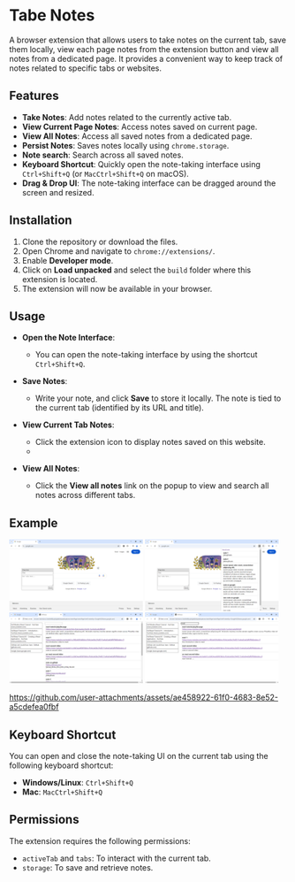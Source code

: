 # Tabe Notes

A browser extension that allows users to take notes on the current tab, save them locally, view each page notes from the extension button and view all notes from a dedicated page. It provides a convenient way to keep track of notes related to specific tabs or websites.

## Features

- **Take Notes**: Add notes related to the currently active tab.
- **View Current Page Notes**: Access notes saved on current page.
- **View All Notes**: Access all saved notes from a dedicated page.
- **Persist Notes**: Saves notes locally using `chrome.storage`.
- **Note search**: Search across all saved notes.
- **Keyboard Shortcut**: Quickly open the note-taking interface using `Ctrl+Shift+Q` (or `MacCtrl+Shift+Q` on macOS).
- **Drag & Drop UI**: The note-taking interface can be dragged around the screen and resized.

## Installation

1. Clone the repository or download the files.
2. Open Chrome and navigate to `chrome://extensions/`.
3. Enable **Developer mode**.
4. Click on **Load unpacked** and select the `build` folder where this extension is located.
5. The extension will now be available in your browser.

## Usage

- **Open the Note Interface**: 
  - You can open the note-taking interface by using the shortcut `Ctrl+Shift+Q`.
  
- **Save Notes**:
  - Write your note, and click **Save** to store it locally. The note is tied to the current tab (identified by its URL and title).

- **View Current Tab Notes**:
  - Click the extension icon to display notes saved on this website.
  - 
- **View All Notes**:
  - Click the **View all notes** link on the popup to view and search all notes across different tabs.

## Example
<div>
<img src="screenshots/1.png" width="48%">
<img src="screenshots/2.png" width="48%">
<img src="screenshots/3.png" width="48%">
<img src="screenshots/4.png" width="48%">
</div>

https://github.com/user-attachments/assets/ae458922-61f0-4683-8e52-a5cdefea0fbf


## Keyboard Shortcut

You can open and close the note-taking UI on the current tab using the following keyboard shortcut:
- **Windows/Linux**: `Ctrl+Shift+Q`
- **Mac**: `MacCtrl+Shift+Q`

## Permissions

The extension requires the following permissions:
- `activeTab` and `tabs`: To interact with the current tab.
- `storage`: To save and retrieve notes.

